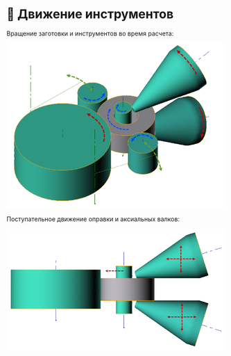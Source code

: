 # 🚂 Движение инструментов

Вращение заготовки и инструментов во время расчета:

![Rotation of the tools](../.gitbook/assets/2.-geometry-rotation.png)

Поступательное движение оправки и аксиальных валков:

![Translational motion](../.gitbook/assets/2.-geometry-translational-motion.png)


